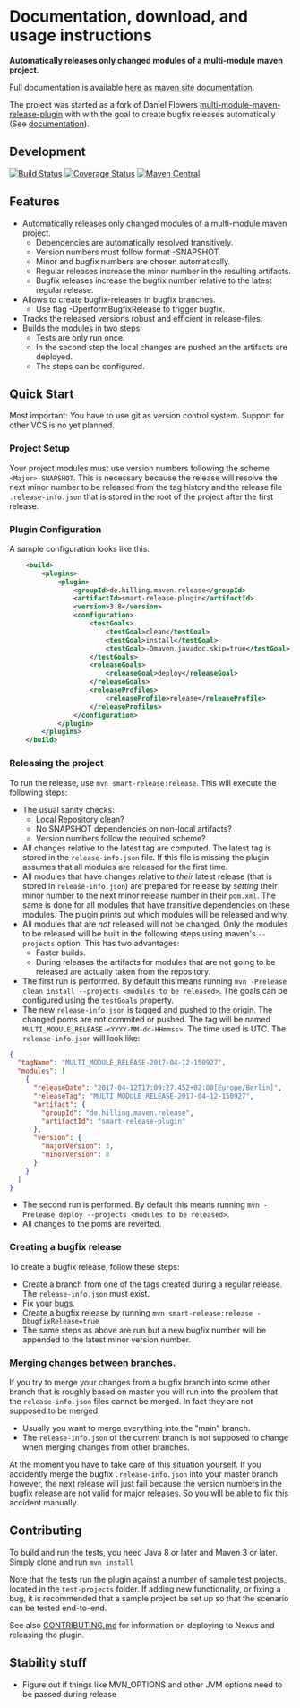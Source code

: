# Documentation, download, and usage instructions

**Automatically releases only changed modules of a multi-module maven project.**

Full documentation is available [here as maven site documentation](https://guhilling.github.io/smart-release-plugin/index.html).

The project was started as a fork of Daniel Flowers
[multi-module-maven-release-plugin](https://danielflower.github.io/multi-module-maven-release-plugin/index.html) with
with the goal to create bugfix releases automatically (See [documentation](#-creating-a-bugfix-release)).

## Development

[![Build Status](https://travis-ci.org/guhilling/smart-release-plugin.svg?branch=master&maxAge=60)](https://travis-ci.org/guhilling/smart-release-plugin)
[![Coverage Status](https://coveralls.io/repos/github/guhilling/smart-release-plugin/badge.svg?branch=master&maxAge=60)](https://coveralls.io/github/guhilling/smart-release-plugin?branch=master)
[![Maven Central](https://img.shields.io/maven-central/v/de.hilling.maven.release/smart-release-plugin.svg?maxAge=60)](http://search.maven.org/#search|gav|1|g:"de.hilling.maven.release"%20AND%20a:"smart-release-plugin")

## Features

* Automatically releases only changed modules of a multi-module maven project.
    * Dependencies are automatically resolved transitively.
    * Version numbers must follow format <Major>-SNAPSHOT.
    * Minor and bugfix numbers are chosen automatically.
    * Regular releases increase the minor number in the resulting artifacts.
    * Bugfix releases increase the bugfix number relative to the latest regular release.
* Allows to create bugfix-releases in bugfix branches.
    * Use flag -DperformBugfixRelease to trigger bugfix.
* Tracks the released versions robust and efficient in release-files.
* Builds the modules in two steps:
    * Tests are only run once.
    * In the second step the local changes are pushed an the artifacts are deployed.
    * The steps can be configured.

## Quick Start

Most important: You have to use git as version control system. Support for other VCS is no yet planned.

### Project Setup

Your project modules must use version numbers following the scheme `<Major>-SNAPSHOT`.
This is necessary because the release will resolve the next minor number to be released from the tag history and the
release file `.release-info.json` that is stored in the root of the project after the first release.

### Plugin Configuration

A sample configuration looks like this:

```xml
    <build>
        <plugins>
            <plugin>
                <groupId>de.hilling.maven.release</groupId>
                <artifactId>smart-release-plugin</artifactId>
                <version>3.8</version>
                <configuration>
                    <testGoals>
                        <testGoal>clean</testGoal>
                        <testGoal>install</testGoal>
                        <testGoal>-Dmaven.javadoc.skip=true</testGoal>
                    </testGoals>
                    <releaseGoals>
                        <releaseGoal>deploy</releaseGoal>
                    </releaseGoals>
                    <releaseProfiles>
                        <releaseProfile>release</releaseProfile>
                    </releaseProfiles>
                </configuration>
            </plugin>
        </plugins>
    </build>

```

### Releasing the project

To run the release, use `mvn smart-release:release`. This will execute the following steps:

* The usual sanity checks:
  * Local Repository clean?
  * No SNAPSHOT dependencies on non-local artifacts?
  * Version numbers follow the required scheme?
* All changes relative to the latest tag are computed. The latest tag is stored in the `release-info.json` file.
If this file is missing the plugin assumes that all modules are released for the first time.
* All modules that have changes relative to _their_ latest release (that is stored in `release-info.json`) are 
prepared for release by _setting_ their minor number to the next minor release number in their `pom.xml`.
The same is done for all modules
that have transitive dependencies on these modules. The plugin prints out which modules will be released and why.
* All modules that are _not_ released will not be changed. Only the modules to be released will be built in the 
following steps using maven's `--projects` option. This has two advantages:
  * Faster builds.
  * During releases the artifacts for modules that are not going to be released are actually taken from the repository.
* The first run is performed. By default this means running `mvn -Prelease clean install --projects <modules to be released>`.
The goals can be configured using the `testGoals` property.
* The new `release-info.json` is tagged and pushed to the origin. The changed poms are not commited or pushed. The tag
will be named `MULTI_MODULE_RELEASE-<YYYY-MM-dd-HHmmss>`. The time used is UTC. The `release-info.json` will look
like:
```json
{
  "tagName": "MULTI_MODULE_RELEASE-2017-04-12-150927",
  "modules": [
    {
      "releaseDate": "2017-04-12T17:09:27.452+02:00[Europe/Berlin]",
      "releaseTag": "MULTI_MODULE_RELEASE-2017-04-12-150927",
      "artifact": {
        "groupId": "de.hilling.maven.release",
        "artifactId": "smart-release-plugin"
      },
      "version": {
        "majorVersion": 3,
        "minorVersion": 8
      }
    }
  ]
}
```
* The second run is performed. By default this means running `mvn -Prelease deploy --projects <modules to be released>`.
* All changes to the poms are reverted. 

### Creating a bugfix release

To create a bugfix release, follow these steps:

* Create a branch from one of the tags created during a regular release. The `release-info.json` must exist.
* Fix your bugs.
* Create a bugfix release by running `mvn smart-release:release -DbugfixRelease=true`
* The same steps as above are run but a new bugfix number will be appended to the latest minor version number.

### Merging changes between branches.

If you try to merge your changes from a bugfix branch into some other branch that is roughly based on master you will
run into the problem that the `release-info.json` files cannot be merged. In fact they are not supposed to be merged:

* Usually you want to merge everything into the "main" branch.
* The `release-info.json` of the current branch is not supposed to change when merging changes from other branches.

At the moment you have to take care of this situation yourself. If you accidently merge the bugfix `.release-info.json`
into your master branch however, the next release will just fail because the version numbers in the bugfix release
are not valid for major releases. So you will be able to fix this accident manually.

## Contributing

To build and run the tests, you need Java 8 or later and Maven 3 or later. Simply clone and run `mvn install`

Note that the tests run the plugin against a number of sample test projects, located in the `test-projects` folder.
If adding new functionality, or fixing a bug, it is recommended that a sample project be set up so that the scenario
can be tested end-to-end.

See also [CONTRIBUTING.md](CONTRIBUTING.md) for information on deploying to Nexus and releasing the plugin.

## Stability stuff

* Figure out if things like MVN_OPTIONS and other JVM options need to be passed during release
